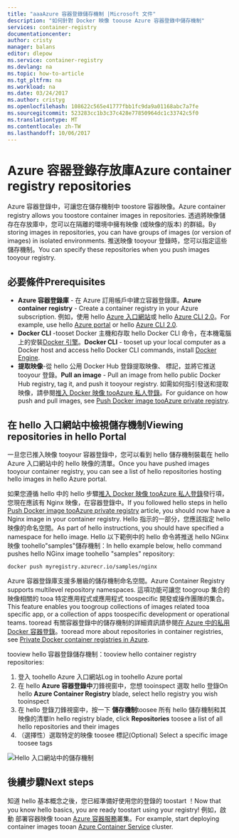 ```yaml
---
title: "aaaAzure 容器登錄儲存機制 |Microsoft 文件"
description: "如何針對 Docker 映像 toouse Azure 容器登錄中儲存機制"
services: container-registry
documentationcenter: 
author: cristy
manager: balans
editor: dlepow
ms.service: container-registry
ms.devlang: na
ms.topic: how-to-article
ms.tgt_pltfrm: na
ms.workload: na
ms.date: 03/24/2017
ms.author: cristyg
ms.openlocfilehash: 108622c565e41777fbb1fc9da9a01168abc7a7fe
ms.sourcegitcommit: 523283cc1b3c37c428e77850964dc1c33742c5f0
ms.translationtype: MT
ms.contentlocale: zh-TW
ms.lasthandoff: 10/06/2017
---
```

# <a name="azure-container-registry-repositories"></a><span data-ttu-id="69e85-103">Azure 容器登錄存放庫</span><span class="sxs-lookup"><span data-stu-id="69e85-103">Azure container registry repositories</span></span>

<span data-ttu-id="69e85-104">Azure 容器登錄中，可讓您在儲存機制中 toostore 容器映像。</span><span class="sxs-lookup"><span data-stu-id="69e85-104">Azure container registry allows you toostore container images in repositories.</span></span> <span data-ttu-id="69e85-105">透過將映像儲存在存放庫中，您可以在隔離的環境中擁有映像 (或映像的版本) 的群組。</span><span class="sxs-lookup"><span data-stu-id="69e85-105">By storing images in repositories, you can have groups of images (or version of images) in isolated environments.</span></span> <span data-ttu-id="69e85-106">推送映像 tooyour 登錄時，您可以指定這些儲存機制。</span><span class="sxs-lookup"><span data-stu-id="69e85-106">You can specify these repositories when you push images tooyour registry.</span></span>


## <a name="prerequisites"></a><span data-ttu-id="69e85-107">必要條件</span><span class="sxs-lookup"><span data-stu-id="69e85-107">Prerequisites</span></span>
* <span data-ttu-id="69e85-108">**Azure 容器登錄庫** - 在 Azure 訂用帳戶中建立容器登錄庫。</span><span class="sxs-lookup"><span data-stu-id="69e85-108">**Azure container registry** - Create a container registry in your Azure subscription.</span></span> <span data-ttu-id="69e85-109">例如，使用 hello [Azure 入口網站](container-registry-get-started-portal.md)或 hello [Azure CLI 2.0](container-registry-get-started-azure-cli.md)。</span><span class="sxs-lookup"><span data-stu-id="69e85-109">For example, use hello [Azure portal](container-registry-get-started-portal.md) or hello [Azure CLI 2.0](container-registry-get-started-azure-cli.md).</span></span>
* <span data-ttu-id="69e85-110">**Docker CLI** -tooset Docker 主機和存取 hello Docker CLI 命令，在本機電腦上的安裝[Docker 引擎](https://docs.docker.com/engine/installation/)。</span><span class="sxs-lookup"><span data-stu-id="69e85-110">**Docker CLI** - tooset up your local computer as a Docker host and access hello Docker CLI commands, install [Docker Engine](https://docs.docker.com/engine/installation/).</span></span>
* <span data-ttu-id="69e85-111">**提取映像**-從 hello 公用 Docker Hub 登錄提取映像、 標記，並將它推送 tooyour 登錄。</span><span class="sxs-lookup"><span data-stu-id="69e85-111">**Pull an image** - Pull an image from hello public Docker Hub registry, tag it, and push it tooyour registry.</span></span> <span data-ttu-id="69e85-112">如需如何指引發送和提取映像，請參閱[推入 Docker 映像 tooAzure 私人登錄](container-registry-get-started-docker-cli.md)。</span><span class="sxs-lookup"><span data-stu-id="69e85-112">For guidance on how push and pull images, see [Push Docker image tooAzure private registry](container-registry-get-started-docker-cli.md).</span></span>


## <a name="viewing-repositories-in-hello-portal"></a><span data-ttu-id="69e85-113">在 hello 入口網站中檢視儲存機制</span><span class="sxs-lookup"><span data-stu-id="69e85-113">Viewing repositories in hello Portal</span></span>

<span data-ttu-id="69e85-114">一旦您已推入映像 tooyour 容器登錄中，您可以看到 hello 儲存機制裝載在 hello Azure 入口網站中的 hello 映像的清單。</span><span class="sxs-lookup"><span data-stu-id="69e85-114">Once you have pushed images tooyour container registry, you can see a list of hello repositories hosting hello images in hello Azure portal.</span></span>

<span data-ttu-id="69e85-115">如果您遵循 hello 中的 hello 步驟[推入 Docker 映像 tooAzure 私人登錄](container-registry-get-started-docker-cli.md)發行項，您現在應該有 Nginx 映像，在容器登錄中。</span><span class="sxs-lookup"><span data-stu-id="69e85-115">If you followed hello steps in hello [Push Docker image tooAzure private registry](container-registry-get-started-docker-cli.md) article, you should now have a Nginx image in your container registry.</span></span> <span data-ttu-id="69e85-116">Hello 指示的一部分，您應該指定 hello 映像的命名空間。</span><span class="sxs-lookup"><span data-stu-id="69e85-116">As part of hello instructions, you should have specified a namespace for hello image.</span></span> <span data-ttu-id="69e85-117">Hello 以下範例中的 hello 命令將推送 hello NGinx 映像 toohello"samples"儲存機制：</span><span class="sxs-lookup"><span data-stu-id="69e85-117">In hello example below, hello command pushes hello NGinx image toohello "samples" repository:</span></span>

```
docker push myregistry.azurecr.io/samples/nginx
```
 <span data-ttu-id="69e85-118">Azure 容器登錄庫支援多層級的儲存機制命名空間。</span><span class="sxs-lookup"><span data-stu-id="69e85-118">Azure Container Registry supports multilevel repository namespaces.</span></span> <span data-ttu-id="69e85-119">這項功能可讓您 toogroup 集合的映像相關的 tooa 特定應用程式或應用程式 toospecific 開發或操作團隊的集合。</span><span class="sxs-lookup"><span data-stu-id="69e85-119">This feature enables you toogroup collections of images related tooa specific app, or a collection of apps toospecific development or operational teams.</span></span> <span data-ttu-id="69e85-120">tooread 有關容器登錄中的儲存機制的詳細資訊請參閱[在 Azure 中的私用 Docker 容器登錄](container-registry-intro.md)。</span><span class="sxs-lookup"><span data-stu-id="69e85-120">tooread more about repositories in container registries, see [Private Docker container registries in Azure](container-registry-intro.md).</span></span>

<span data-ttu-id="69e85-121">tooview hello 容器登錄儲存機制：</span><span class="sxs-lookup"><span data-stu-id="69e85-121">tooview hello container registry repositories:</span></span>

1. <span data-ttu-id="69e85-122">登入 toohello Azure 入口網站</span><span class="sxs-lookup"><span data-stu-id="69e85-122">Log in toohello Azure portal</span></span>
2. <span data-ttu-id="69e85-123">在 hello **Azure 容器登錄中**刀鋒視窗中，您想 tooinspect 選取 hello 登錄</span><span class="sxs-lookup"><span data-stu-id="69e85-123">On hello **Azure Container Registry** blade, select hello registry you wish tooinspect</span></span>
3. <span data-ttu-id="69e85-124">在 hello 登錄刀鋒視窗中，按一下 **儲存機制**toosee 所有 hello 儲存機制和其映像的清單</span><span class="sxs-lookup"><span data-stu-id="69e85-124">In hello registry blade, click **Repositories** toosee a list of all hello repositories and their images</span></span>
4. <span data-ttu-id="69e85-125">（選擇性）選取特定的映像 toosee 標記</span><span class="sxs-lookup"><span data-stu-id="69e85-125">(Optional) Select a specific image toosee tags</span></span>

![Hello 入口網站中的儲存機制](./media/container-registry-repositories/container-registry-repositories.png)


## <a name="next-steps"></a><span data-ttu-id="69e85-127">後續步驟</span><span class="sxs-lookup"><span data-stu-id="69e85-127">Next steps</span></span>
<span data-ttu-id="69e85-128">知道 hello 基本概念之後，您已經準備好使用您的登錄的 toostart ！</span><span class="sxs-lookup"><span data-stu-id="69e85-128">Now that you know hello basics, you are ready toostart using your registry!</span></span> <span data-ttu-id="69e85-129">例如，啟動 部署容器映像 tooan [Azure 容器服務](https://azure.microsoft.com/documentation/services/container-service/)叢集。</span><span class="sxs-lookup"><span data-stu-id="69e85-129">For example, start deploying container images tooan [Azure Container Service](https://azure.microsoft.com/documentation/services/container-service/) cluster.</span></span>
